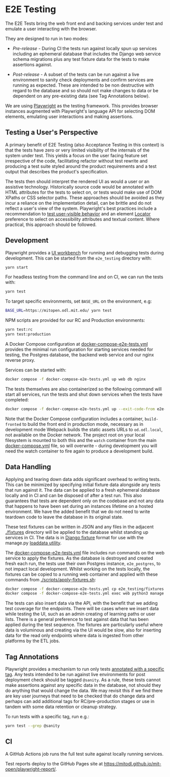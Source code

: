# E2E Testing

The E2E Tests bring the web front end and backing services under test and emulate a user interacting with the browser.

They are designed to run in two modes:

- _Pre-release_ - During CI the tests run against locally spun up services including an ephemeral database that includes the Django web service schema migrations plus any test fixture data for the tests to make assertions against.

- _Post-release_ - A subset of the tests can be run against a live environment to sanity check deployments and confirm services are running as expected. These are intended to be non destructive with regard to the database and so should not make changes to data or be dependent on any pre-existing data (see Tag Annotations below).

We are using [Playwright](https://playwright.dev/) as the testing framework. This provides browser instances augmented with Playwright's language API for selecting DOM elements, emulating user interactions and making assertions.

## Testing a User's Perspective

A primary benefit of E2E Testing (also Acceptance Testing in this context) is that the tests have zero or very limited visibility of the internals of the system under test. This yields a focus on the user facing feature set irrespective of the code, facilitating refactor without test rewrite and producing a test suite styled around the product requirements and a test output that describes the product's specification.

The tests then should interpret the rendered UI as would a user or an assistive technology. Historically source code would be annotated with HTML attributes for the tests to select on, or tests would make use of DOM XPaths or CSS selector paths. These approaches should be avoided as they incur a reliance on the implementation detail, can be brittle and do not reflect a user's view of the system. Playwright's best practices include a recommendation to [test user-visible behavior](https://playwright.dev/docs/best-practices#test-user-visible-behavior) and an element [Locator](https://playwright.dev/docs/locators) preference to select on accessibility attributes and textual content. Where practical, this approach should be followed.

## Development

Playwright provides a [UI workbench](https://playwright.dev/docs/test-ui-mode) for running and debugging tests during development. This can be started from the `e2e_testing` directory with:

```bash
yarn start
```

For headless testing from the command line and on CI, we can run the tests with:

```bash
yarn test
```

To target specific environments, set `BASE_URL` on the environment, e.g:

```bash
BASE_URL=https://mitopen.odl.mit.edu/ yarn test
```

NPM scripts are provided for our RC and Production environments:

```bash
yarn test:rc
yarn test:production
```

A Docker Compose configuration at [docker-compose-e2e-tests.yml](../docker-compose-e2e-tests.yml) provides the minimal run configuration for starting services needed for testing, the Postgres database, the backend web service and our nginx reverse proxy.

Services can be started with:

```bash
docker compose -f docker-compose-e2e-tests.yml up web db nginx
```

The tests themselves are also containerized so the following command will start all services, run the tests and shut down services when the tests have completed:

```bash
docker compose -f docker-compose-e2e-tests.yml up --exit-code-from e2e-tests
```

Note that the Docker Compose configuration includes a container, `build-fronted` to build the front end in production mode, necessary as in development mode Webpack builds the static assets URLs to `od.odl.local`, not available on the Docker network. The project root on your local filesystem is mounted to both this and the `watch` container from the main [docker-compose.yml](../docker-compose.yml) file, so will overwrite - during development you will need the watch container to fire again to produce a development build.

## Data Handling

Applying and tearing down data adds significant overhead to writing tests. This can be minimized by specifying initial fixture data alongside any tests that run against it. The data can be applied to a fresh ephemeral database locally and in CI and can be disposed of after a test run. This also guarantees that tests are dependent only on the codebase and not any data that happens to have been set during an instances lifetime on a hosted environment. We have the added benefit that we do not need to write teardown code to leave the database in its original state.

These test fixtures can be written in JSON and any files in the adjacent [./fixtures](./fixtures) directory will be applied to the database whilst standing up services in CI. The data is in [Django fixture](https://docs.djangoproject.com/en/5.0/howto/initial-data/) format for use with the manage.py [loaddata utility](https://docs.djangoproject.com/en/5.0/ref/django-admin/#loaddata).

The [docker-compose-e2e-tests.yml](../docker-compose-e2e-tests.yml) file includes run commands on the web service to apply the fixtures. As the database is destroyed and created fresh each run, the tests use their own Postgres instance, `e2e_postgres`, to not impact local development. Whilst working on the tests locally, the fixtures can be copied to a running web container and applied with these commands from [./scripts/apply-fixtures.sh](./scripts/apply-fixtures.sh):

```bash
docker compose -f docker-compose-e2e-tests.yml cp e2e_testing/fixtures web:/src/e2e_testing
docker compose -f docker-compose-e2e-tests.yml exec web python3 manage.py loaddata e2e_testing/fixtures/*.json
```

The tests can also insert data via the API, with the benefit that we adding test coverage for the endpoints. There will be cases where we insert data while testing the UI, such as an admin creating of learning paths or user lists. There is a general preference to test against data that has been applied during the test sequence. The fixtures are particularly useful where data is voluminous and creating via the UI would be slow, also for inserting data for the read only endpoints where data is ingested from other platforms by the ETL jobs.

## Tag Annotations

Playwright provides a mechanism to run only tests [annotated with a specific tag](https://playwright.dev/docs/test-annotations#tag-tests). Any tests intended to be run against live environments for post deployment check should be tagged `@sanity`. As a rule, these tests cannot make assertions against any specific data in the database, not should they do anything that would change the data. We may revisit this if we find there are key user journeys that need to be checked that do change data and perhaps can add additional tags for RC/pre-production stages or use in tandem with some data retention or cleanup strategy.

To run tests with a specific tag, run e.g.:

```bash
yarn test --grep @sanity
```

## CI

A GitHub Actions job runs the full test suite against locally running services.

Test reports deploy to the GitHub Pages site at https://mitodl.github.io/mit-open/playwright-report/.
